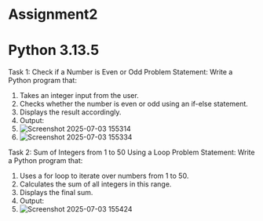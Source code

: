 # Assignment2
# Python 3.13.5
Task 1: Check if a Number is Even or Odd
Problem Statement:  Write a Python program that:
1. 	Takes an integer input from the user.
2. 	Checks whether the number is even or odd using an if-else statement.
3. 	Displays the result accordingly.
4. 	Output:
5. 	![Screenshot 2025-07-03 155314](https://github.com/user-attachments/assets/6a5679f2-bb37-4e83-bb7d-6674e97c634d)
6. 	![Screenshot 2025-07-03 155334](https://github.com/user-attachments/assets/4d46b801-5ab5-41cf-bbec-cce9a8382bd4)


Task 2: Sum of Integers from 1 to 50 Using a Loop
Problem Statement: Write a Python program that:
1.   Uses a for loop to iterate over numbers from 1 to 50.
2.   Calculates the sum of all integers in this range.
3.   Displays the final sum.
4.   Output:
5.   ![Screenshot 2025-07-03 155424](https://github.com/user-attachments/assets/89684c60-4579-49d2-9dff-52c41d886574)

